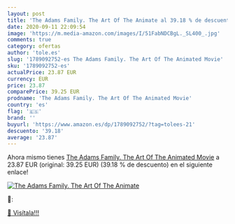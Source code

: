 ```yaml
---
layout: post
title: 'The Adams Family. The Art Of The Animate al 39.18 % de descuento'
date: 2020-09-11 22:09:54
image: 'https://m.media-amazon.com/images/I/51FabNDCBgL._SL400_.jpg'
comments: true
category: ofertas
author: 'tole.es'
slug: '1789092752-es The Adams Family. The Art Of The Animated Movie'
sku: '1789092752-es'
actualPrice: 23.87 EUR
currency: EUR
price: 23.87
comparePrice: 39.25 EUR
prodname: 'The Adams Family. The Art Of The Animated Movie'
country: 'es'
flag: '🇪🇸'
brand: ''
buyurl: 'https://www.amazon.es/dp/1789092752/?tag=tolees-21'
descuento: '39.18'
average: '23.87'
---
```


Ahora mismo tienes [The Adams Family. The Art Of The Animated Movie](https://www.amazon.es/dp/1789092752/?tag=tolees-21) a 23.87 EUR (original: 39.25 EUR) (39.18 %  de descuento) en el siguiente enlace!

[![The Adams Family. The Art Of The Animate](https://m.media-amazon.com/images/I/51FabNDCBgL._SL400_.jpg)](https://www.amazon.es/dp/1789092752/?tag=tolees-21)

🔎:


[🛒 Visítala!!!](https://www.amazon.es/dp/1789092752/?tag=tolees-21)
